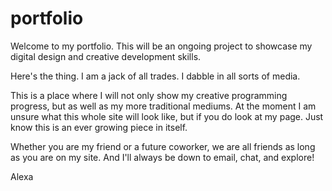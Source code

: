 # portfolio
Welcome to my portfolio. This will be an ongoing project to showcase my digital design and creative development skills.

Here's the thing.
I am a jack of all trades.
I dabble in all sorts of media. 


This is a place where I will not only show my creative programming progress, but as well as my more traditional mediums. 
At the moment I am unsure what this whole site will look like, but if you do look at my page. Just know this is an ever growing piece in itself. 

Whether you are my friend or a future coworker, we are all friends as long as you are on my site. And I'll always be down to email, chat, and explore!

Alexa

